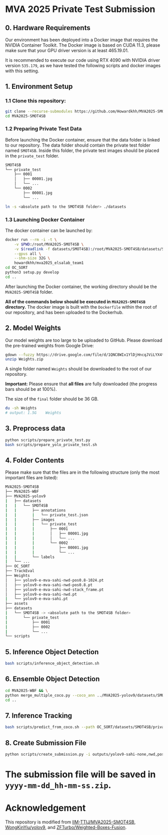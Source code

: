 # MVA 2025 Private Test Submission
## 0. Hardware Requirements
Our environment has been deployed into a Docker image that requires the NVIDIA Container Toolkit. The Docker image is based on CUDA 11.3, please make sure that your GPU driver version is at least 465.19.01.

It is recommended to execute our code using RTX 4090 with NVIDIA driver version `535.179`, as we have tested the following scripts and docker images with this setting.

## 1. Environment Setup
### 1.1 Clone this repository:
```bash
git clone --recurse-submodules https://github.com/Howardkhh/MVA2025-SMOT4SB.git
cd MVA2025-SMOT4SB
```

### 1.2 Preparing Private Test Data
Before launching the Docker container, ensure that the data folder is linked to our repository. The data folder should contain the private test folder named `SMOT4SB`. Inside this folder, the private test images should be placed in the `private_test` folder.

```bash
SMOT4SB
└── private_test
    ├── 0001
    │   ├── 00001.jpg
    │   └── ...
    └── 0002
        ├── 00001.jpg
        └── ...
```

```bash
ln -s <absolute path to the SMOT4SB folder> ./datasets
```

### 1.3 Launching Docker Container
The docker container can be launched by:

```bash
docker run --rm	-i -t \
    -v $PWD:/root/MVA2025-SMOT4SB \
    -v $(readlink -f datasets/SMOT4SB):/root/MVA2025-SMOT4SB/datasets/SMOT4SB \
    --gpus all \
    --shm-size 32G \
    howardkhh/mva2025_elsalab_team1
cd OC_SORT
python3 setup.py develop
cd ..
```
After launching the Docker container, the working directory should be the `MVA2025-SMOT4SB` folder. 

**All of the commands below should be executed in `MVA2025-SMOT4SB` directory.**
The docker image is built with the `Dockerfile` within the root of our repository, and has been uploaded to the Dockerhub.

## 2. Model Weights

Our model weights are too large to be uploaded to GitHub. Please download the pre-trained weights from Google Drive:

```bash
gdown --fuzzy https://drive.google.com/file/d/1QNC8WIx1YlDjHncqJViLYX4tnmYootWa/view?usp=sharing
unzip Weights.zip
```

A single folder named `Weights` should be downloaded to the root of our repository. 

**Important:** Please ensure that **all files** are fully downloaded (the progress bars should be at 100%). 

The size of the `final` folder should be 36 GB.
```bash
du -sh Weights
# output: 1.5G    Weights
```

## 3. Preprocess data
```bash
python scripts/prepare_private_test.py
bash scripts/prepare_yolo_private_test.sh
```

## 4. Folder Contents 
Please make sure that the files are in the following structure (only the most important files are listed):
```bash
MVA2025-SMOT4SB
├── MVA2025-WBF
├── MVA2025-yolov9
|   ├── datasets
|   |   └── SMOT4SB
|   |       ├── annotations
|   |       |   └── private_test.json
|   |       ├── images
|   |       |   └── private_test
|   |       |       ├── 0001
|   |       |       │   ├── 00001.jpg
|   |       |       │   └── ...
|   |       |       └── 0002
|   |       |           ├── 00001.jpg
|   |       |           └── ...
|   |       └── labels
|   └── ...
├── OC_SORT
├── TrackEval
├── Weights
│   ├── yolov9-e-mva-sahi-nwd-pos0.8-1024.pt
│   ├── yolov9-e-mva-sahi-nwd-pos0.8.pt
│   ├── yolov9-e-mva-sahi-nwd-stack_frame.pt
│   ├── yolov9-e-mva-sahi-nwd.pt
|   └── yolov9-e-mva-sahi.pt
├── assets
├── datasets
|   └── SMOT4SB -> <absolute path to the SMOT4SB folder>
|       └── private_test
|           ├── 0001
|           ├── 0002
|           └── ...
└── scripts
```

## 5. Inference Object Detection
```bash
bash scripts/inference_object_detection.sh
```

## 6. Ensemble Object Detection
```bash
cd MVA2025-WBF && \
python merge_multiple_coco.py --coco_ann ../MVA2025-yolov9/datasets/SMOT4SB/annotations/private_test.json --coco_pred ../MVA2025-yolov9/runs/private_test/yolov9-e-mva-sahi-nwd-pos0.8/yolov9-e-mva-sahi-nwd-pos0.8_predictions_no_nms.json ../MVA2025-yolov9/runs/private_test/yolov9-e-mva-sahi-nwd/yolov9-e-mva-sahi-nwd_predictions_no_nms.json ../MVA2025-yolov9/runs/private_test/yolov9-e-mva-sahi/yolov9-e-mva-sahi_predictions_no_nms.json ../MVA2025-yolov9/runs/private_test/yolov9-e-mva-sahi-nwd-stack_frame/yolov9-e-mva-sahi-nwd-stack_frame_predictions_no_nms.json ../MVA2025-yolov9/runs/private_test/yolov9-e-mva-sahi-nwd-pos0.8-1024/yolov9-e-mva-sahi-nwd-pos0.8-1024_predictions_no_nms.json --output_dir outputs_multiple_none,nwd,pos0.8,stack_frame,1024_nwd_pos0.8_1,1,1,1,2 --weights 1 1 1 1 2 && \
cd ..
```

## 7. Inference Tracking
```bash
bash scripts/predict_from_coco.sh --path OC_SORT/datasets/SMOT4SB/private_test --ann_path OC_SORT/datasets/SMOT4SB/annotations/private_test.json --pred_path MVA2025-WBF/outputs_multiple_none,nwd,pos0.8,stack_frame,1024_nwd_pos0.8_1,1,1,1,2/private_test/weighted_boxes_fusion_0.4_nwd.json --output_dir outputs/yolov9-sahi-none,nwd,pos0.8,stack_frame,1024_nwd_pos0.8_1,1,1,1,2_wbf-nwd0.4_tracker-nwd0.1 --use_nwd
```

## 8. Create Submission File
```bash
python scripts/create_submission.py -i outputs/yolov9-sahi-none,nwd,pos0.8,stack_frame,1024_nwd_pos0.8_1,1,1,1,2_wbf-nwd0.4_tracker-nwd0.1/predictions/private_test
```

# The submission file will be saved in `yyyy-mm-dd_hh-mm-ss.zip`.

# Acknowledgement
This repository is modified from [IIM-TTIJ/MVA2025-SMOT4SB](https://github.com/IIM-TTIJ/MVA2025-SMOT4SB.git), [WongKinYiu/yolov9](https://github.com/WongKinYiu/yolov9.git), and [ZFTurbo/Weighted-Boxes-Fusion](https://github.com/ZFTurbo/Weighted-Boxes-Fusion.git).